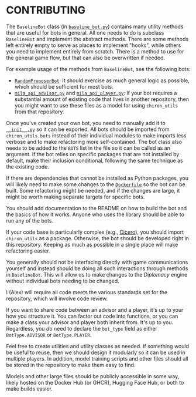 # CONTRIBUTING

The `BaselineBot` class (in [`baseline_bot.py`](src/chiron_utils/bots/baseline_bot.py)) contains many utility methods that are useful for bots in general. All one needs to do is subclass `BaselineBot` and implement the abstract methods. There are some methods left entirely empty to serve as places to implement "hooks", while others you need to implement entirely from scratch. There is a method to use for the general game flow, but that can also be overwritten if needed.

For example usage of the methods from `BaselineBot`, see the following bots:

- [`RandomProposerBot`](src/chiron_utils/bots/random_proposer_bot.py): It should exercise as much general logic as possible, which should be sufficient for most bots.
- [`mila_api_advisor.py`](https://github.com/ALLAN-DIP/diplomacy_cicero/blob/main/fairdiplomacy_external/mila_api_advisor.py) and [`mila_api_player.py`](https://github.com/ALLAN-DIP/diplomacy_cicero/blob/main/fairdiplomacy_external/mila_api_player.py): If your bot requires a substantial amount of existing code that lives in another repository, then you might want to use these files as a model for using `chiron_utils` from that repository.

Once you've created your own bot, you need to manually add it to [`__init__.py`](src/chiron_utils/bots/__init__.py) so it can be exported. All bots should be imported from `chiron_utils.bots` instead of their individual modules to make imports less verbose and to make refactoring more self-contained. The bot class also needs to be added to the `BOTS` list in the file so it can be called as an argument. If the bot relies on specific packages that are not installed by default, make their inclusion conditional, following the same technique as the existing code.

If there are dependencies that cannot be installed as Python packages, you will likely need to make some changes to the [`Dockerfile`](Dockerfile) so the bot can be built. Some refactoring might be needed, and if the changes are large, it might be worth making separate targets for specific bots.

You should add documentation to the README on how to build the bot and the basics of how it works. Anyone who uses the library should be able to run any of the bots.

If your code base is particularly complex (e.g., [Cicero](https://github.com/ALLAN-DIP/diplomacy_cicero)), you should import `chiron_utils` as a package. Otherwise, the bot should be developed right in this repository. Keeping as much as possible in a single place will make refactoring easier.

You generally should not be interfacing directly with game communications yourself and instead should be doing all such interactions through methods in `BaselineBot`. This will allow us to make changes to the _Diplomacy_ engine without individual bots needing to be changed.

I (Alex) will require all code meets the various standards set for the repository, which will involve code review.

If you want to share code between an advisor and a player, it's up to your how you structure it. You can factor out code into functions, or you can make a class your advisor and player both inherit from. It's up to you. Regardless, you _do_ need to declare the `bot_type` field as either `BotType.ADVISOR` or `BotType.PLAYER`.

Feel free to create utilities and utility classes as needed. If something would be useful to reuse, then we should design it modularly so it can be used in multiple players. In addition, model training scripts and other files should all be stored in the repository to make them easy to find.

Models and other large files should be publicly accessible in some way, likely hosted on the Docker Hub (or GHCR), Hugging Face Hub, or both to make builds easier.
